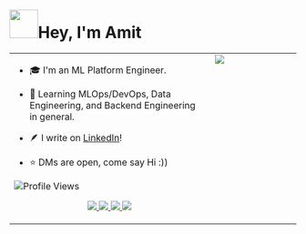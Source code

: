 <div align='left'>
  <h1><img src='https://user-images.githubusercontent.com/74038190/214644152-52f47eb3-5e31-4f47-8758-05c9468d5596.gif' width=50>Hey, I'm Amit</h1>
</div>


<table style="border-collapse: collapse; width: 100%;">
  <tr style="border: none;">
    <td valign="top" width="70%" style="padding-right: 10px; border: none;">
      
* 🎓 I'm an ML Platform Engineer.

* 🧠 Learning MLOps/DevOps, Data Engineering, and Backend Engineering in general.

* 🪶 I write on <a href="https://www.linkedin.com/in/avr27/" target="_blank">LinkedIn</a>!<!-- <br>🐳 <a href="https://bento.me/avr27" target="_blank">**bento.me**</a> -->

* ⭐ DMs are open, come say Hi :))

![Profile Views](https://komarev.com/ghpvc/?username=avr2002&label=PROFILE+VIEWS&color=blueviolet)

<!---
<a href="https://www.github.com/avr2002" target="_blank" rel="noreferrer">
  <img src="https://img.shields.io/github/followers/avr2002?logo=github&style=for-the-badge&color=f97316&labelColor=000000" />
</a>
--->

<p align="center">
  <a href="https://www.linkedin.com/in/avr27/">
    <img src="https://skillicons.dev/icons?i=linkedin" />
  </a>
  <a href="https://twitter.com/avr_027">
    <img src="https://skillicons.dev/icons?i=twitter" />
  </a>
  <a href="https://www.instagram.com/amitvikram.raj/">
    <img src="https://skillicons.dev/icons?i=instagram" />
  </a>
  <a href="https://gitlab.com/avr27">
    <img src="https://skillicons.dev/icons?i=gitlab" />
  </a>
</p>
    
  </td>
    <td valign="top" width="50%" style="border: none;">
      
  <img src="https://user-images.githubusercontent.com/74038190/216656977-ef584e23-480a-4d1c-8c3f-7d045910ddc9.gif" style="max-width: 100%;"/>
    
  </td>
  </tr>
</table>
